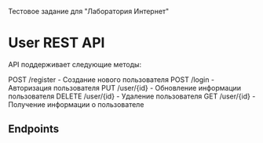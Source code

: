 Тестовое задание для "Лаборатория Интернет"

# User REST API

API поддерживает следующие методы:

POST /register - Создание нового пользователя
POST /login - Авторизация пользователя
PUT /user/{id} - Обновление информации пользователя
DELETE /user/{id} - Удаление пользователя
GET /user/{id} - Получение информации о пользователе

## Endpoints